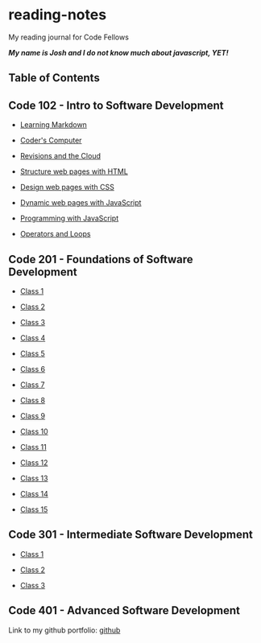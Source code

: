 # reading-notes

My reading journal for Code Fellows

***My name is Josh and I do not know much about javascript, YET!***

## Table of Contents

## Code 102 - Intro to Software Development

- [Learning Markdown](https://coff23.github.io/reading-notes/class1)

- [Coder's Computer](https://coff23.github.io/reading-notes/class2)

- [Revisions and the Cloud](https://coff23.github.io/reading-notes/class3)

- [Structure web pages with HTML](https://coff23.github.io/reading-notes/class4)

- [Design web pages with CSS](https://coff23.github.io/reading-notes/class5)

- [Dynamic web pages with JavaScript](https://coff23.github.io/reading-notes/class6)

- [Programming with JavaScript](https://coff23.github.io/reading-notes/class7)

- [Operators and Loops](https://coff23.github.io/reading-notes/class8)

## Code 201 - Foundations of Software Development

- [Class 1](https://coff23.github.io/reading-notes/201-class-01)

- [Class 2](https://coff23.github.io/reading-notes/201-class-02)

- [Class 3](https://coff23.github.io/reading-notes/201-class-03)

- [Class 4](https://coff23.github.io/reading-notes/201-class-04)

- [Class 5](https://coff23.github.io/reading-notes/201-class-05)

- [Class 6](https://coff23.github.io/reading-notes/201-class-06)

- [Class 7](https://coff23.github.io/reading-notes/201-class-07)

- [Class 8](https://coff23.github.io/reading-notes/201-class-08)

- [Class 9](https://coff23.github.io/reading-notes/201-class-09)

- [Class 10](https://coff23.github.io/reading-notes/201-class-10)

- [Class 11](https://coff23.github.io/reading-notes/201-class-11)

- [Class 12](https://coff23.github.io/reading-notes/201-class-12)

- [Class 13](https://coff23.github.io/reading-notes/201-class-13)

- [Class 14](https://coff23.github.io/reading-notes/201-class-14)

- [Class 15](https://coff23.github.io/reading-notes/201-class-15)

## Code 301 - Intermediate Software Development

- [Class 1](https://coff23.github.io/reading-notes/301-class-01)

- [Class 2](https://coff23.github.io/reading-notes/301-class-02)

- [Class 3](https://coff23.github.io/reading-notes/301-class-03)

## Code 401 - Advanced Software Development

Link to my github portfolio: [github](https://github.com/Coff23)
